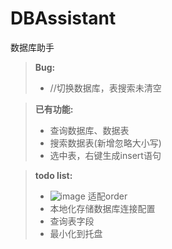 # DBAssistant
数据库助手


> **Bug:**
> + //切换数据库，表搜索未清空



> **已有功能:**
> + 查询数据库、数据表
> + 搜索数据表(新增忽略大小写)
> + 选中表，右键生成insert语句



> **todo list:**
> + ![image](https://user-images.githubusercontent.com/30288645/117230481-c541b800-ae4f-11eb-8199-7b8e916555f2.png)
> 适配order
> + 本地化存储数据库连接配置
> + 查询表字段
> + 最小化到托盘
